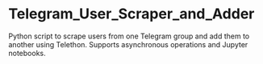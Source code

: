 # Telegram_User_Scraper_and_Adder
Python script to scrape users from one Telegram group and add them to another using Telethon. Supports asynchronous operations and Jupyter notebooks.
